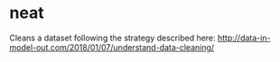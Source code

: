 # neat

Cleans a dataset following the strategy described here:
http://data-in-model-out.com/2018/01/07/understand-data-cleaning/
